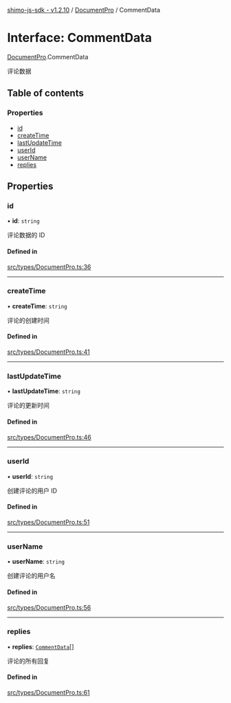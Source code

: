 [shimo-js-sdk - v1.2.10](/README.md) / [DocumentPro](/modules/DocumentPro.md) / CommentData

# Interface: CommentData

[DocumentPro](/modules/DocumentPro.md).CommentData

评论数据

## Table of contents

### Properties

- [id](/interfaces/DocumentPro.CommentData.md#id)
- [createTime](/interfaces/DocumentPro.CommentData.md#createtime)
- [lastUpdateTime](/interfaces/DocumentPro.CommentData.md#lastupdatetime)
- [userId](/interfaces/DocumentPro.CommentData.md#userid)
- [userName](/interfaces/DocumentPro.CommentData.md#username)
- [replies](/interfaces/DocumentPro.CommentData.md#replies)

## Properties

### id

• **id**: `string`

评论数据的 ID

#### Defined in

[src/types/DocumentPro.ts:36](https://github.com/byte9527/shimo-js-sdk/blob/main/src/types/DocumentPro.ts#L36)

___

### createTime

• **createTime**: `string`

评论的创建时间

#### Defined in

[src/types/DocumentPro.ts:41](https://github.com/byte9527/shimo-js-sdk/blob/main/src/types/DocumentPro.ts#L41)

___

### lastUpdateTime

• **lastUpdateTime**: `string`

评论的更新时间

#### Defined in

[src/types/DocumentPro.ts:46](https://github.com/byte9527/shimo-js-sdk/blob/main/src/types/DocumentPro.ts#L46)

___

### userId

• **userId**: `string`

创建评论的用户 ID

#### Defined in

[src/types/DocumentPro.ts:51](https://github.com/byte9527/shimo-js-sdk/blob/main/src/types/DocumentPro.ts#L51)

___

### userName

• **userName**: `string`

创建评论的用户名

#### Defined in

[src/types/DocumentPro.ts:56](https://github.com/byte9527/shimo-js-sdk/blob/main/src/types/DocumentPro.ts#L56)

___

### replies

• **replies**: [`CommentData`](/interfaces/DocumentPro.CommentData.md)[]

评论的所有回复

#### Defined in

[src/types/DocumentPro.ts:61](https://github.com/byte9527/shimo-js-sdk/blob/main/src/types/DocumentPro.ts#L61)
